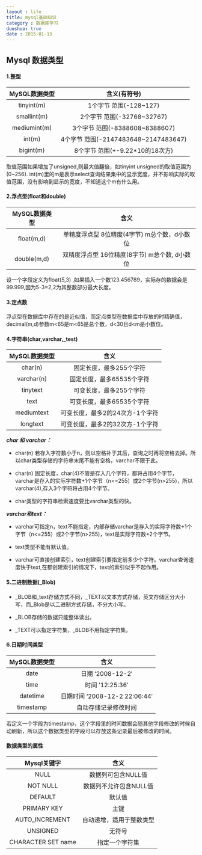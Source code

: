 ```yaml
---
layout : life
title: mysql基础知识
category : 数据库学习
duoshuo: true
date : 2015-01-13
---
```


<!-- more -->


## **Mysql 数据类型**

#### 1.整型

|MySQL数据类型|含义(有符号)|
|:------:|:------:|
|tinyint(m)|1个字节 范围(-128~127)|
|smallint(m)|2个字节 范围(-32768~32767)|
|mediumint(m)|3个字节 范围(-8388608~8388607)|
|int(m)|4个字节 范围(-2147483648~2147483647)|
|bigint(m)|8个字节 范围(+-9.22*10的18次方)|

取值范围如果增加了unsigned,则最大值翻倍，如tinyint unsigned的取值范围为(0~256).
int(m)里的m是表示select查询结果集中的显示宽度，并不影响实际的取值范围，没有影响到显示的宽度，不知道这个m有什么用。

#### 2.浮点型(float和double)

|MySQL数据类型|含义|
|:------:|:------:|
|float(m,d)|单精度浮点型 8位精度(4字节) m总个数，d小数位|
|double(m,d)|双精度浮点型 16位精度(8字节) m总个数, d小数位|

设一个字段定义为float(5,3) ,如果插入一个数123.456789，实际存的数据会是99.999,因为5-3=2,2为其整数部分最大长度。

#### 3.定点数

浮点型在数据库中存在的是近似值，而定点类型在数据库中存放的时精确值，decimal(m,d)参数m<65是m<65是总个数，d<30且d<m是小数位。

#### 4.字符串(char,varchar,_test)

|MySQL数据类型|含义|
|:------:|:------:|
|char(n)|固定长度，最多255个字符|
|varchar(n)|固定长度，最多65535个字符|
|tinytext|可变长度，最多255个字符|
|text|可变长度，最多65535个字符|
|mediumtext|可变长度，最多2的24次方-1个字符|
|longtext|可变长度，最多2的32次方-1个字符|

***char 和 varchar：***

* char(n) 若存入字符数小于n，则以空格补于其后，查询之时再将空格去掉。所以char类型存储的字符串末尾不能有空格，varchar不限于此。

* char(n) 固定长度，char(4)不管是存入几个字符，都将占用4个字节，varchar是存入的实际字符数+1个字节（n<=255）或2个字节(n>255)，所以varchar(4),存入3个字符将占用4个字节。

* char类型的字符串检索速度要比varchar类型的快。

***varchar和text：***

* varchar可指定n，text不能指定，内部存储varchar是存入的实际字符数+1个字节（n<=255）或2个字节(n>255)，text是实际字符数+2个字节。

* text类型不能有默认值。

* varchar可直接创建索引，text创建索引要指定前多少个字符。varchar查询速度快于text,在都创建索引的情况下，text的索引似乎不起作用。

#### 5.二进制数据(_Blob)

* _BLOB和_text存储方式不同，_TEXT以文本方式存储，英文存储区分大小写，而_Blob是以二进制方式存储，不分大小写。

* _BLOB存储的数据只能整体读出。

* _TEXT可以指定字符集，_BLOB不用指定字符集。


#### 6.日期时间类型

|MySQL数据类型|含义|
|:------:|:------:|
|date|日期 ‘2008-12-2′|
|time|时间 ’12:25:36′|
|datetime|日期时间 ‘2008-12-2 22:06:44′|
|timestamp|自动存储记录修改时间|

若定义一个字段为timestamp，这个字段里的时间数据会随其他字段修改的时候自动刷新，所以这个数据类型的字段可以存放这条记录最后被修改的时间。

#### 数据类型的属性

|Mysql关键字|含义|
|:------:|:------:|
|NULL|数据列可包含NULL值|
|NOT NULL|数据列不允许包含NULL值|
|DEFAULT|默认值|
|PRIMARY KEY|主键|
|AUTO_INCREMENT|自动递增，适用于整数类型|
|UNSIGNED|无符号|
|CHARACTER SET name|指定一个字符集|

